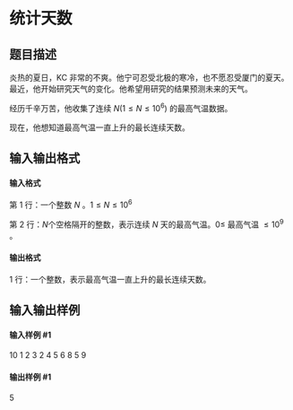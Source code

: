 
# 统计天数
## 题目描述
炎热的夏日，KC 非常的不爽。他宁可忍受北极的寒冷，也不愿忍受厦门的夏天。最近，他开始研究天气的变化。他希望用研究的结果预测未来的天气。


经历千辛万苦，他收集了连续 $N(1 \leq N \leq 10^6)$ 的最高气温数据。

现在，他想知道最高气温一直上升的最长连续天数。

## 输入输出格式
#### 输入格式

第 1 行：一个整数 $N$ 。$1 \leq N \leq 10^6$

第 2 行：$N$个空格隔开的整数，表示连续 $N$ 天的最高气温。$0 \leq$ 最高气温 $\leq 10^9$ 。

#### 输出格式

1 行：一个整数，表示最高气温一直上升的最长连续天数。

## 输入输出样例
#### 输入样例 #1
10
1 2 3 2 4 5 6 8 5 9

#### 输出样例 #1
5
